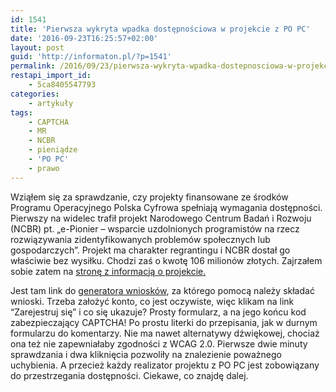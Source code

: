 ```yaml
---
id: 1541
title: 'Pierwsza wykryta wpadka dostępnościowa w projekcie z PO PC'
date: '2016-09-23T16:25:57+02:00'
layout: post
guid: 'http://informaton.pl/?p=1541'
permalink: /2016/09/23/pierwsza-wykryta-wpadka-dostepnosciowa-w-projekcie-z-po-pc/
restapi_import_id:
    - 5ca8405547793
categories:
    - artykuły
tags:
    - CAPTCHA
    - MR
    - NCBR
    - pieniądze
    - 'PO PC'
    - prawo
---
```


Wziąłem się za sprawdzanie, czy projekty finansowane ze środków Programu Operacyjnego Polska Cyfrowa spełniają wymagania dostępności. Pierwszy na widelec trafił projekt Narodowego Centrum Badań i Rozwoju (NCBR) pt. „e-Pionier – wsparcie uzdolnionych programistów na rzecz rozwiązywania zidentyfikowanych problemów społecznych lub gospodarczych”. Projekt ma charakter regrantingu i NCBR dostał go właściwie bez wysiłku. Chodzi zaś o kwotę 106 milionów złotych. Zajrzałem sobie zatem na [stronę z informacją o projekcie.](http://www.ncbir.pl/fundusze-europejskie/program-operacyjny-polska-cyfrowa/pierwszy-konkurs-e-pionier/)

Jest tam link do [generatora wniosków](https://lsi.ncbr.gov.pl/), za którego pomocą należy składać wnioski. Trzeba założyć konto, co jest oczywiste, więc klikam na link “Zarejestruj się” i co się ukazuje? Prosty formularz, a na jego końcu kod zabezpieczający CAPTCHA! Po prostu literki do przepisania, jak w durnym formularzu do komentarzy. Nie ma nawet alternatywy dźwiękowej, chociaż ona też nie zapewniałaby zgodności z WCAG 2.0. Pierwsze dwie minuty sprawdzania i dwa kliknięcia pozwoliły na znalezienie poważnego uchybienia. A przecież każdy realizator projektu z PO PC jest zobowiązany do przestrzegania dostępności. Ciekawe, co znajdę dalej.